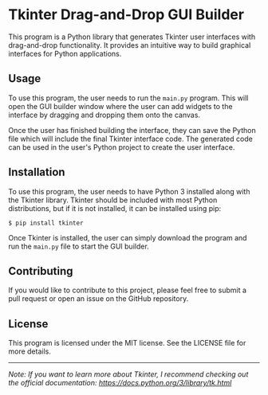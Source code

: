 # Tkinter Drag-and-Drop GUI Builder

This program is a Python library that generates Tkinter user interfaces with drag-and-drop functionality. It provides an intuitive way to build graphical interfaces for Python applications.

## Usage

To use this program, the user needs to run the `main.py` program. This will open the GUI builder window where the user can add widgets to the interface by dragging and dropping them onto the canvas.

Once the user has finished building the interface, they can save the Python file which will include the final Tkinter interface code. The generated code can be used in the user's Python project to create the user interface.

## Installation

To use this program, the user needs to have Python 3 installed along with the Tkinter library. Tkinter should be included with most Python distributions, but if it is not installed, it can be installed using pip:

```
$ pip install tkinter
```

Once Tkinter is installed, the user can simply download the program and run the `main.py` file to start the GUI builder.

## Contributing

If you would like to contribute to this project, please feel free to submit a pull request or open an issue on the GitHub repository.

## License

This program is licensed under the MIT license. See the LICENSE file for more details.

---

*Note: If you want to learn more about Tkinter, I recommend checking out the official documentation: https://docs.python.org/3/library/tk.html*